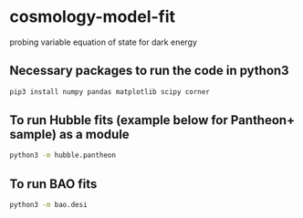 # cosmology-model-fit
probing variable equation of state for dark energy

## Necessary packages to run the code in python3
```bash
pip3 install numpy pandas matplotlib scipy corner
```

## To run Hubble fits (example below for Pantheon+ sample) as a module
```bash
python3 -m hubble.pantheon
```

## To run BAO fits
```bash
python3 -m bao.desi
```
